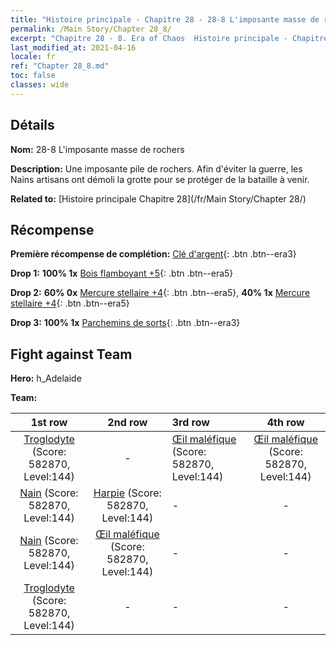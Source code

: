 ```yaml
---
title: "Histoire principale - Chapitre 28 - 28-8 L'imposante masse de rochers"
permalink: /Main Story/Chapter 28_8/
excerpt: "Chapitre 28 - 8. Era of Chaos  Histoire principale - Chapitre 28_8. 28-8 L'imposante masse de rochers"
last_modified_at: 2021-04-16
locale: fr
ref: "Chapter 28_8.md"
toc: false
classes: wide
---
```


## Détails

 **Nom:** 28-8 L'imposante masse de rochers

 **Description:** Une imposante pile de rochers. Afin d'éviter la guerre, les Nains artisans ont démoli la grotte pour se protéger de la bataille à venir.

 **Related to:** [Histoire principale Chapitre 28](/fr/Main Story/Chapter 28/)

## Récompense

 **Première récompense de complétion:** [Clé d'argent](/fr/Items/con_693/){: .btn .btn--era3}

 **Drop 1:** **100% 1x** [Bois flamboyant +5](/fr/Items/mat_97/){: .btn .btn--era5}

 **Drop 2:** **60% 0x** [Mercure stellaire +4](/fr/Items/mat_91/){: .btn .btn--era5}, **40% 1x** [Mercure stellaire +4](/fr/Items/mat_91/){: .btn .btn--era5}

 **Drop 3:** **100% 1x** [Parchemins de sorts](/fr/Items/con_694/){: .btn .btn--era3}


## Fight against Team
 **Hero:** h_Adelaide

 **Team:**


  | 1st row | 2nd row | 3rd row | 4th row |
  |:----:|:----:|:----|:----:|
  | [Troglodyte](/fr/units/Troglodyte/) (Score: 582870, Level:144)  | - | [Œil maléfique](/fr/units/Beholder/) (Score: 582870, Level:144)  | [Œil maléfique](/fr/units/Beholder/) (Score: 582870, Level:144)  |
  | [Nain](/fr/units/Dwarf/) (Score: 582870, Level:144)  | [Harpie](/fr/units/Harpy/) (Score: 582870, Level:144)  | - | - |
  | [Nain](/fr/units/Dwarf/) (Score: 582870, Level:144)  | [Œil maléfique](/fr/units/Beholder/) (Score: 582870, Level:144)  | - | - |
  | [Troglodyte](/fr/units/Troglodyte/) (Score: 582870, Level:144)  | - | - | - |



